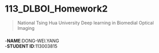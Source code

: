 # 113_DLBOI_Homework2
>National Tsing Hua University
>Deep learning in Biomedial Optical Imaging<br/>
##### 
-**NAME**:DONG-WEI.YANG<br/>
-**STUDENT ID**:113003815
